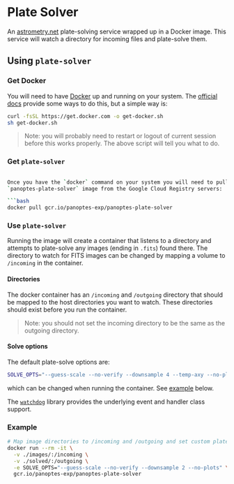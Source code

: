 Plate Solver
============

An [astrometry.net](http://astrometry.net/) plate-solving service wrapped up in a Docker image. This service will watch
a directory for incoming files and plate-solve them.

## Using `plate-solver`

### Get Docker

You will need to have [Docker](https://www.docker.com) up and running on your system.
The [official docs](https://www.docker.com/get-started) provide some ways to do this, but a simple way is:

```bash
curl -fsSL https://get.docker.com -o get-docker.sh
sh get-docker.sh
```

> Note: you will probably need to restart or logout of current session before this works properly. The above script will
> tell you what to do.

### Get `plate-solver`

```bash

Once you have the `docker` command on your system you will need to pull the
`panoptes-plate-solver` image from the Google Cloud Registry servers:

```bash
docker pull gcr.io/panoptes-exp/panoptes-plate-solver
```

### Use `plate-solver`

Running the image will create a container that listens to a directory and attempts
to plate-solve any images (ending in `.fits`) found there. The directory to watch
for FITS images can be changed by mapping a volume to `/incoming` in the container.

#### Directories

The docker container has an `/incoming` and `/outgoing` directory that should be mapped
to the host directories you want to watch. These directories should exist before you
run the container.

> Note: you should not set the incoming directory to be the same as the outgoing directory.

#### Solve options

The default plate-solve options are:

```bash
SOLVE_OPTS="--guess-scale --no-verify --downsample 4 --temp-axy --no-plots"
```

which can be changed when running the container. See [example](#example) below.

The [`watchdog`](https://pypi.org/project/watchdog/) library provides the underlying event and handler class support.

### Example

```bash
# Map image directories to /incoming and /outgoing and set custom plate-solve options.
docker run --rm -it \
  -v ./images/:/incoming \
  -v ./solved/:/outgoing \
  -e SOLVE_OPTS="--guess-scale --no-verify --downsample 2 --no-plots" \
  gcr.io/panoptes-exp/panoptes-plate-solver
```
